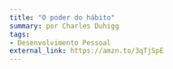 ```yaml
---
title: "O poder do hábito"
summary: por Charles Duhigg
tags:
- Desenvolvimento Pessoal
external_link: https://amzn.to/3qTjSpE
---
```

